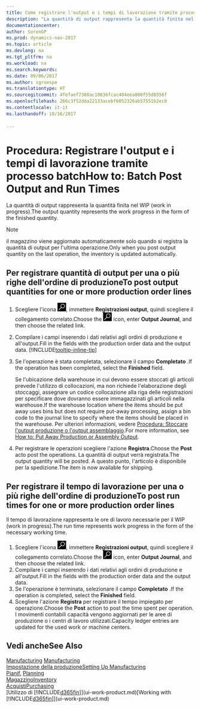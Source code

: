 ```yaml
---
title: Come registrare l'output e i tempi di lavorazione tramite processo batch
description: "La quantità di output rappresenta la quantità finita nel WIP ( work in progress)."
documentationcenter: 
author: SorenGP
ms.prod: dynamics-nav-2017
ms.topic: article
ms.devlang: na
ms.tgt_pltfrm: na
ms.workload: na
ms.search.keywords: 
ms.date: 09/06/2017
ms.author: sgroespe
ms.translationtype: HT
ms.sourcegitcommit: 4fefaef7380ac10836fcac404eea006f55d8556f
ms.openlocfilehash: 266c3f52dda22133acebf6052326ab57551b2ec0
ms.contentlocale: it-it
ms.lasthandoff: 10/16/2017

---
```

# <a name="how-to-batch-post-output-and-run-times"></a><span data-ttu-id="b34c1-103">Procedura: Registrare l'output e i tempi di lavorazione tramite processo batch</span><span class="sxs-lookup"><span data-stu-id="b34c1-103">How to: Batch Post Output and Run Times</span></span>
<span data-ttu-id="b34c1-104">La quantità di output rappresenta la quantità finita nel WIP (work in progress).</span><span class="sxs-lookup"><span data-stu-id="b34c1-104">The output quantity represents the work progress in the form of the finished quantity.</span></span>  

> [!NOTE]
> <span data-ttu-id="b34c1-105">il magazzino viene aggiornato automaticamente solo quando si registra la quantità di output per l'ultima operazione.</span><span class="sxs-lookup"><span data-stu-id="b34c1-105">Only when you post output quantity on the last operation, the inventory is updated automatically.</span></span>  

## <a name="to-post-output-quantities-for-one-or-more-production-order-lines"></a><span data-ttu-id="b34c1-106">Per registrare quantità di output per una o più righe dell'ordine di produzione</span><span class="sxs-lookup"><span data-stu-id="b34c1-106">To post output quantities for one or more production order lines</span></span>
1. <span data-ttu-id="b34c1-107">Scegliere l'icona ![Cerca pagina o report](media/ui-search/search_small.png "icona Cerca pagina o report"), immettere **Registrazioni output**, quindi scegliere il collegamento correlato.</span><span class="sxs-lookup"><span data-stu-id="b34c1-107">Choose the ![Search for Page or Report](media/ui-search/search_small.png "Search for Page or Report icon") icon, enter **Output Journal**, and then choose the related link.</span></span>  
2. <span data-ttu-id="b34c1-108">Compilare i campi inserendo i dati relativi agli ordini di produzione e all'output.</span><span class="sxs-lookup"><span data-stu-id="b34c1-108">Fill in the fields with the production order data and the output data.</span></span> [!INCLUDE[tooltip-inline-tip](includes/tooltip-inline-tip_md.md)]
3. <span data-ttu-id="b34c1-109">Se l'operazione è stata completata, selezionare il campo **Completato** .</span><span class="sxs-lookup"><span data-stu-id="b34c1-109">If the operation has been completed, select the **Finished** field.</span></span>  

    <span data-ttu-id="b34c1-110">Se l'ubicazione della warehouse in cui devono essere stoccati gli articoli prevede l'utilizzo di collocazioni, ma non richiede l'elaborazione degli stoccaggi,  assegnare un codice collocazione alla riga delle registrazioni per specificare dove dovranno essere immagazzinati gli articoli nella warehouse.</span><span class="sxs-lookup"><span data-stu-id="b34c1-110">If the warehouse location where the items should be put away uses bins but does not require put-away processing,  assign a bin code to the journal line to specify where the items should be placed in the warehouse.</span></span> <span data-ttu-id="b34c1-111">Per ulteriori informazioni, vedere [Procedura: Stoccare l'output produzione o l'output assemblaggio](warehouse-how-to-put-away-production-output.md).</span><span class="sxs-lookup"><span data-stu-id="b34c1-111">For more information, see [How to: Put Away Production or Assembly Output](warehouse-how-to-put-away-production-output.md).</span></span>  

4. <span data-ttu-id="b34c1-112">Per registrare le operazioni scegliere l'azione **Registra**.</span><span class="sxs-lookup"><span data-stu-id="b34c1-112">Choose the **Post** acto post the operations.</span></span> <span data-ttu-id="b34c1-113">La quantità di output verrà registrata.</span><span class="sxs-lookup"><span data-stu-id="b34c1-113">The output quantity will be posted.</span></span> <span data-ttu-id="b34c1-114">A questo punto, l'articolo è disponibile per la spedizione.</span><span class="sxs-lookup"><span data-stu-id="b34c1-114">The item is now available for shipping.</span></span>  

## <a name="to-post-run-times-for-one-or-more-production-order-lines"></a><span data-ttu-id="b34c1-115">Per registrare il tempo di lavorazione per una o più righe dell'ordine di produzione</span><span class="sxs-lookup"><span data-stu-id="b34c1-115">To post run times for one or more production order lines</span></span>
<span data-ttu-id="b34c1-116">Il tempo di lavorazione rappresenta le ore di lavoro necessarie per il WIP (work in progress).</span><span class="sxs-lookup"><span data-stu-id="b34c1-116">The run time represents work progress in the form of the necessary working time.</span></span>    

1.  <span data-ttu-id="b34c1-117">Scegliere l'icona ![Cerca pagina o report](media/ui-search/search_small.png "icona Cerca pagina o report"), immettere **Registrazioni output**, quindi scegliere il collegamento correlato.</span><span class="sxs-lookup"><span data-stu-id="b34c1-117">Choose the ![Search for Page or Report](media/ui-search/search_small.png "Search for Page or Report icon") icon, enter **Output Journal**, and then choose the related link.</span></span>  
2. <span data-ttu-id="b34c1-118">Compilare i campi inserendo i dati relativi agli ordini di produzione e all'output.</span><span class="sxs-lookup"><span data-stu-id="b34c1-118">Fill in the fields with the production order data and the output data.</span></span>  
3.  <span data-ttu-id="b34c1-119">Se l'operazione è terminata, selezionare il campo **Completato** .</span><span class="sxs-lookup"><span data-stu-id="b34c1-119">If the operation is completed, select the **Finished** field.</span></span>  
4. <span data-ttu-id="b34c1-120">Scegliere l'azione **Registra** per registrare il tempo impiegato per operazione.</span><span class="sxs-lookup"><span data-stu-id="b34c1-120">Choose the **Post** action to post the time spent per operation.</span></span> <span data-ttu-id="b34c1-121">I movimenti contabili capacità vengono aggiornati per le aree di produzione o i centri di lavoro utilizzati.</span><span class="sxs-lookup"><span data-stu-id="b34c1-121">Capacity ledger entries are updated for the used work or machine centers.</span></span>

## <a name="see-also"></a><span data-ttu-id="b34c1-122">Vedi anche</span><span class="sxs-lookup"><span data-stu-id="b34c1-122">See Also</span></span>  
<span data-ttu-id="b34c1-123">[Manufacturing](production-manage-manufacturing.md)  </span><span class="sxs-lookup"><span data-stu-id="b34c1-123">[Manufacturing](production-manage-manufacturing.md)  </span></span>  
[<span data-ttu-id="b34c1-124">Impostazione della produzione</span><span class="sxs-lookup"><span data-stu-id="b34c1-124">Setting Up Manufacturing</span></span>](production-configure-production-processes.md)  
<span data-ttu-id="b34c1-125">[Pianif.](production-planning.md)    </span><span class="sxs-lookup"><span data-stu-id="b34c1-125">[Planning](production-planning.md)    </span></span>  
[<span data-ttu-id="b34c1-126">Magazzino</span><span class="sxs-lookup"><span data-stu-id="b34c1-126">Inventory</span></span>](inventory-manage-inventory.md)  
[<span data-ttu-id="b34c1-127">Acquisti</span><span class="sxs-lookup"><span data-stu-id="b34c1-127">Purchasing</span></span>](purchasing-manage-purchasing.md)  
<span data-ttu-id="b34c1-128">[Utilizzo di [!INCLUDE[d365fin](includes/d365fin_md.md)]](ui-work-product.md)</span><span class="sxs-lookup"><span data-stu-id="b34c1-128">[Working with [!INCLUDE[d365fin](includes/d365fin_md.md)]](ui-work-product.md)</span></span>

